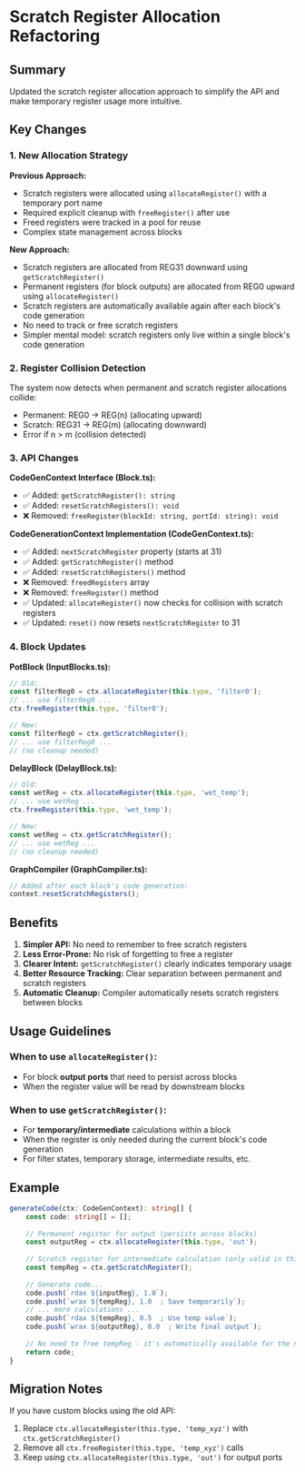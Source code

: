 # Scratch Register Allocation Refactoring

## Summary

Updated the scratch register allocation approach to simplify the API and make temporary register usage more intuitive.

## Key Changes

### 1. New Allocation Strategy

**Previous Approach:**
- Scratch registers were allocated using `allocateRegister()` with a temporary port name
- Required explicit cleanup with `freeRegister()` after use
- Freed registers were tracked in a pool for reuse
- Complex state management across blocks

**New Approach:**
- Scratch registers are allocated from REG31 downward using `getScratchRegister()`
- Permanent registers (for block outputs) are allocated from REG0 upward using `allocateRegister()`
- Scratch registers are automatically available again after each block's code generation
- No need to track or free scratch registers
- Simpler mental model: scratch registers only live within a single block's code generation

### 2. Register Collision Detection

The system now detects when permanent and scratch register allocations collide:
- Permanent: REG0 → REG(n) (allocating upward)
- Scratch: REG31 → REG(m) (allocating downward)
- Error if n > m (collision detected)

### 3. API Changes

**CodeGenContext Interface (Block.ts):**
- ✅ Added: `getScratchRegister(): string`
- ✅ Added: `resetScratchRegisters(): void`
- ❌ Removed: `freeRegister(blockId: string, portId: string): void`

**CodeGenerationContext Implementation (CodeGenContext.ts):**
- ✅ Added: `nextScratchRegister` property (starts at 31)
- ✅ Added: `getScratchRegister()` method
- ✅ Added: `resetScratchRegisters()` method
- ❌ Removed: `freedRegisters` array
- ❌ Removed: `freeRegister()` method
- ✅ Updated: `allocateRegister()` now checks for collision with scratch registers
- ✅ Updated: `reset()` now resets `nextScratchRegister` to 31

### 4. Block Updates

**PotBlock (InputBlocks.ts):**
```typescript
// Old:
const filterReg0 = ctx.allocateRegister(this.type, 'filter0');
// ... use filterReg0 ...
ctx.freeRegister(this.type, 'filter0');

// New:
const filterReg0 = ctx.getScratchRegister();
// ... use filterReg0 ...
// (no cleanup needed)
```

**DelayBlock (DelayBlock.ts):**
```typescript
// Old:
const wetReg = ctx.allocateRegister(this.type, 'wet_temp');
// ... use wetReg ...
ctx.freeRegister(this.type, 'wet_temp');

// New:
const wetReg = ctx.getScratchRegister();
// ... use wetReg ...
// (no cleanup needed)
```

**GraphCompiler (GraphCompiler.ts):**
```typescript
// Added after each block's code generation:
context.resetScratchRegisters();
```

## Benefits

1. **Simpler API:** No need to remember to free scratch registers
2. **Less Error-Prone:** No risk of forgetting to free a register
3. **Clearer Intent:** `getScratchRegister()` clearly indicates temporary usage
4. **Better Resource Tracking:** Clear separation between permanent and scratch registers
5. **Automatic Cleanup:** Compiler automatically resets scratch registers between blocks

## Usage Guidelines

### When to use `allocateRegister()`:
- For block **output ports** that need to persist across blocks
- When the register value will be read by downstream blocks

### When to use `getScratchRegister()`:
- For **temporary/intermediate** calculations within a block
- When the register is only needed during the current block's code generation
- For filter states, temporary storage, intermediate results, etc.

## Example

```typescript
generateCode(ctx: CodeGenContext): string[] {
    const code: string[] = [];
    
    // Permanent register for output (persists across blocks)
    const outputReg = ctx.allocateRegister(this.type, 'out');
    
    // Scratch register for intermediate calculation (only valid in this block)
    const tempReg = ctx.getScratchRegister();
    
    // Generate code...
    code.push(`rdax ${inputReg}, 1.0`);
    code.push(`wrax ${tempReg}, 1.0  ; Save temporarily`);
    // ... more calculations ...
    code.push(`rdax ${tempReg}, 0.5  ; Use temp value`);
    code.push(`wrax ${outputReg}, 0.0  ; Write final output`);
    
    // No need to free tempReg - it's automatically available for the next block
    return code;
}
```

## Migration Notes

If you have custom blocks using the old API:
1. Replace `ctx.allocateRegister(this.type, 'temp_xyz')` with `ctx.getScratchRegister()`
2. Remove all `ctx.freeRegister(this.type, 'temp_xyz')` calls
3. Keep using `ctx.allocateRegister(this.type, 'out')` for output ports
